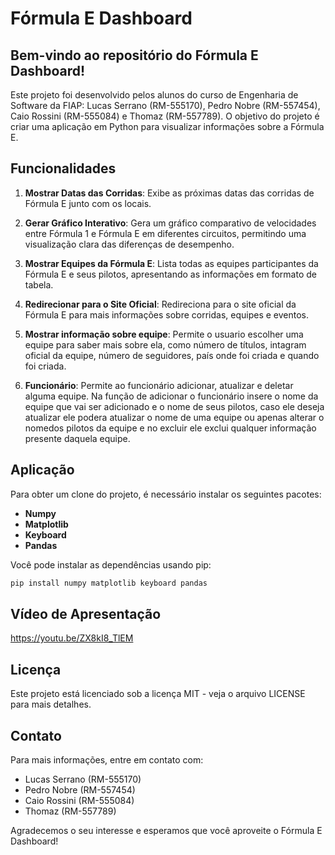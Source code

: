 # Fórmula E Dashboard

## Bem-vindo ao repositório do Fórmula E Dashboard!

Este projeto foi desenvolvido pelos alunos do curso de Engenharia de Software da FIAP: Lucas Serrano (RM-555170), Pedro Nobre (RM-557454), Caio Rossini (RM-555084) e Thomaz (RM-557789). O objetivo do projeto é criar uma aplicação em Python para visualizar informações sobre a Fórmula E.

## Funcionalidades

1. **Mostrar Datas das Corridas**: Exibe as próximas datas das corridas de Fórmula E junto com os locais.
   
2. **Gerar Gráfico Interativo**: Gera um gráfico comparativo de velocidades entre Fórmula 1 e Fórmula E em diferentes circuitos, permitindo uma visualização clara das diferenças de desempenho.
   
3. **Mostrar Equipes da Fórmula E**: Lista todas as equipes participantes da Fórmula E e seus pilotos, apresentando as informações em formato de tabela.
   
4. **Redirecionar para o Site Oficial**: Redireciona para o site oficial da Fórmula E para mais informações sobre corridas, equipes e eventos.

5. **Mostrar informação sobre equipe**: Permite o usuario escolher uma equipe para saber mais sobre ela, como número de títulos, intagram oficial da equipe, número de seguidores, país onde foi criada e quando foi criada.

7. **Funcionário**: Permite ao funcionário adicionar, atualizar e deletar alguma equipe. Na função de adicionar o funcionário insere o nome da equipe que vai ser adicionado e o nome de seus pilotos, caso ele deseja atualizar ele podera atualizar o nome de uma equipe ou apenas alterar o nomedos pilotos da equipe e no excluir ele exclui qualquer informação presente daquela equipe.

## Aplicação

Para obter um clone do projeto, é necessário instalar os seguintes pacotes:

- **Numpy**
- **Matplotlib**
- **Keyboard**
- **Pandas**

Você pode instalar as dependências usando pip:

```bash
pip install numpy matplotlib keyboard pandas
```

## Vídeo de Apresentação
https://youtu.be/ZX8kI8_TlEM



## Licença

Este projeto está licenciado sob a licença MIT - veja o arquivo LICENSE para mais detalhes.

## Contato

Para mais informações, entre em contato com:

- Lucas Serrano (RM-555170)
- Pedro Nobre (RM-557454)
- Caio Rossini (RM-555084)
- Thomaz (RM-557789)

Agradecemos o seu interesse e esperamos que você aproveite o Fórmula E Dashboard!
